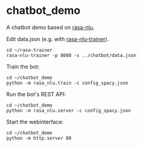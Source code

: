# chatbot_demo

A chatbot demo based on [rasa-nlu](https://github.com/RasaHQ/rasa_nlu). 

Edit data.json (e.g. with [rasa-nlu-trainer](https://github.com/RasaHQ/rasa-nlu-trainer)).

```
cd ~/rasa-trainer
rasa-nlu-trainer -p 8080 -s ../chatbot/data.json
```
Train the bot:
```
cd ~/chatbot_demo
python -m rasa_nlu.train -c config_spacy.json
```

Run the bot's REST API:
```
cd ~/chatbot_demo
python -m rasa_nlu.server -c config_spacy.json
```

Start the webinterface:
```
cd ~/chatbot_demo
python -m http.server 80
```
